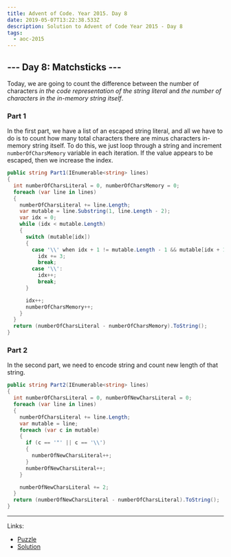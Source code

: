 ```yaml
---
title: Advent of Code. Year 2015. Day 8
date: 2019-05-07T13:22:38.533Z
description: Solution to Advent of Code Year 2015 - Day 8
tags:
  - aoc-2015
---
```

## --- Day 8: Matchsticks ---

Today, we are going to count the difference between the number of characters *in the code representation of the string literal* and *the number of characters in the in-memory string itself*.

### Part 1

In the first part, we have a list of an escaped string literal, and all we have to do is to count how many total characters there are minus characters in-memory string itself. To do this, we just loop through a string and increment `numberOfCharsMemory` variable in each iteration. If the value appears to be escaped, then we increase the index.

```csharp
public string Part1(IEnumerable<string> lines)
{
  int numberOfCharsLiteral = 0, numberOfCharsMemory = 0;
  foreach (var line in lines)
  {
    numberOfCharsLiteral += line.Length;
    var mutable = line.Substring(1, line.Length - 2);
    var idx = 0;
    while (idx < mutable.Length)
    {
      switch (mutable[idx])
      {
        case '\\' when idx + 1 != mutable.Length - 1 && mutable[idx + 1] == 'x':
          idx += 3;
          break;
        case '\\':
          idx++;
          break;
      }

      idx++;
      numberOfCharsMemory++;
    }
  }
  return (numberOfCharsLiteral - numberOfCharsMemory).ToString();
}
```

### Part 2

In the second part, we need to encode string and count new length of that string.

```csharp
public string Part2(IEnumerable<string> lines)
{
  int numberOfCharsLiteral = 0, numberOfNewCharsLiteral = 0;
  foreach (var line in lines)
  {
    numberOfCharsLiteral += line.Length;
    var mutable = line;
    foreach (var c in mutable)
    {
      if (c == '"' || c == '\\')
      {
        numberOfNewCharsLiteral++;
      }
      numberOfNewCharsLiteral++;
    }

    numberOfNewCharsLiteral += 2;
  }
  return (numberOfNewCharsLiteral - numberOfCharsLiteral).ToString();
}
```

- - -

Links:
* [Puzzle](https://adventofcode.com/2015/day/8)
* [Solution](https://github.com/PDmatrix/advent-of-code/tree/master/CSharp/Solutions/2015/8)
